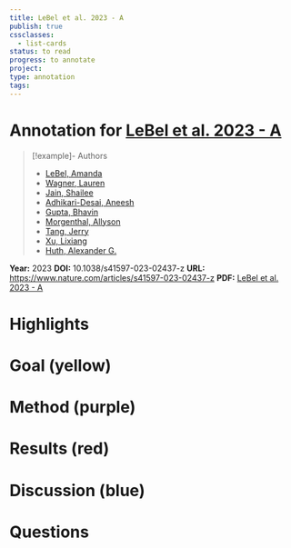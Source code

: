 ```yaml
---
title: LeBel et al. 2023 - A
publish: true
cssclasses:
  - list-cards
status: to read
progress: to annotate
project:
type: annotation
tags:
---
```

# Annotation for [LeBel et al. 2023 - A](Papers/References/LeBel%20et%20al.%202023%20-%20A)

> [!example]- Authors
> - [LeBel, Amanda](Papers/People/LeBel%20Amanda)
> - [Wagner, Lauren](Papers/People/Wagner%20Lauren)
> - [Jain, Shailee](Papers/People/Jain%20Shailee)
> - [Adhikari-Desai, Aneesh](Papers/People/Adhikari-Desai%20Aneesh)
> - [Gupta, Bhavin](Papers/People/Gupta%20Bhavin)
> - [Morgenthal, Allyson](Papers/People/Morgenthal%20Allyson)
> - [Tang, Jerry](Papers/People/Tang%20Jerry)
> - [Xu, Lixiang](Papers/People/Xu%20Lixiang)
> - [Huth, Alexander G.](Papers/People/Huth%20Alexander%20G.)

**Year:** 2023
**DOI:** 10.1038/s41597-023-02437-z
**URL:** https://www.nature.com/articles/s41597-023-02437-z
**PDF:** [LeBel et al. 2023 - A](Papers/PDFs/LeBel%20et%20al.%202023%20-%20A%20natural%20language%20fMRI%20dataset%20for%20voxelwise%20encoding%20models.pdf)

# Highlights


# Goal (yellow)


# Method (purple)


# Results (red)


# Discussion (blue)


# Questions

